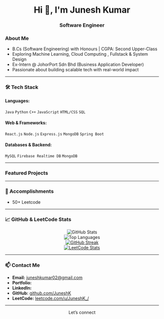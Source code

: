 <h1 align="center">Hi 👋, I'm Junesh Kumar</h1>
<h3 align="center"> Software Engineer</h3>


### About Me
-  B.Cs (Software Engineering) with Honours | CGPA: Second Upper-Class
-  Exploring Machine Learning, Cloud Computing , Fullstack & System Design  
-  Ex-Intern @ JohorPort Sdn Bhd (Business Application Developer)
-  Passionate about building scalable tech with real-world impact

---

### 🛠️ Tech Stack

#### Languages:
`Java` `Python` `C++` `JavaScript` `HTML/CSS` `SQL`

#### Web & Frameworks:
`React.js`  `Node.js` `Express.js` `MongoDB` `Spring Boot`

#### Databases & Backend:
`MySQL` `Firebase Realtime DB` `MongoDB` 

---

###  Featured Projects


---

### 🏅 Accomplishments
- 50+ Leetcode

---

### 📈 GitHub & LeetCode Stats

<div align="center">

![GitHub Stats](https://github-readme-stats.vercel.app/api?username=JuneshK&show_icons=true&theme=radical)  
![Top Languages](https://github-readme-stats.vercel.app/api/top-langs/?username=JuneshK&layout=compact&theme=radical)  
[![GitHub Streak](https://streak-stats.demolab.com?user=JuneshK&theme=radical)](https://git.io/streak-stats)  
[![LeetCode Stats](https://leetcard.jacoblin.cool/JuneshK?theme=dark&font=Fira%20Code&ext=heatmap)](https://leetcode.com/u/JuneshK/)

</div>

---

### 📫 Contact Me

-  **Email:** juneshkumar02@gmail.com    
-  **Portfolio:** 
-  **LinkedIn:** 
-  **GitHub:** [github.com/JuneshK](https://github.com/JuneshK)  
-  **LeetCode:** [leetcode.com/u/JuneshK_/](https://leetcode.com/u/JuneshK/)

---

<div align="center"> Let’s connect </div>
